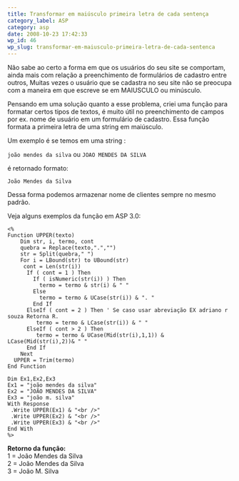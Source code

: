 ```yaml
---
title: Transformar em maiúsculo primeira letra de cada sentença
category_label: ASP
category: asp
date: 2008-10-23 17:42:33
wp_id: 46
wp_slug: transformar-em-maiusculo-primeira-letra-de-cada-sentenca
---
```


Não sabe ao certo a forma em que os usuários do seu site se comportam, ainda mais com relação a preenchimento de formulários de cadastro entre outros, Muitas vezes o usuário que se cadastra no seu site não se preocupa com a maneira em que escreve se em MAIUSCULO ou minúsculo.

Pensando em uma solução quanto a esse problema, criei uma função para formatar certos tipos de textos, é muito útil no preenchimento de campos por ex. nome de usuário em um formulário de cadastro. Essa função formata a primeira letra de uma string em maiúsculo.

Um exemplo é se temos em uma string : 

`joão mendes da silva` ou `JOAO MENDES DA SILVA`


é retornado formato:   

```
João Mendes da Silva
```

Dessa forma podemos armazenar nome de clientes sempre no mesmo padrão.

Veja alguns exemplos da função em ASP 3.0:

```VB.NET
<%
Function UPPER(texto)
    Dim str, i, termo, cont
    quebra = Replace(texto,".","")
    str = Split(quebra," ")
    For i = LBound(str) to UBound(str)
     cont = Len(str(i))
      If ( cont = 1 ) Then
        If ( isNumeric(str(i)) ) Then
          termo = termo & str(i) & " "
        Else
          termo = termo & UCase(str(i)) & ". "
        End If
      ElseIf ( cont = 2 ) Then ' Se caso usar abreviação EX adriano r souza Retorna R.
         termo = termo & LCase(str(i)) & " "
      ElseIf ( cont > 2 ) Then
         termo = termo & UCase(Mid(str(i),1,1)) & LCase(Mid(str(i),2))& " "
      End If
    Next
  UPPER = Trim(termo)
End Function

Dim Ex1,Ex2,Ex3
Ex1 = "joão mendes da silva"
Ex2 = "JOÃO MENDES DA SILVA"
Ex3 = "joão m. silva"
With Response
 .Write UPPER(Ex1) & "<br />"
 .Write UPPER(Ex2) & "<br />"
 .Write UPPER(Ex3) & "<br />"
End With
%>
```

**Retorno da função:**   
1 = João Mendes da Silva  
2 = João Mendes da Silva  
3 = João M. Silva  

